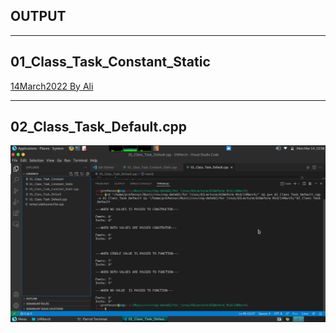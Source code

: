 
 ## OUTPUT
***

## 01_Class_Task_Constant_Static

[14March2022 By Ali](https://github.com/codewithprofessor/Change_date_02/blob/master/09Readme_Data/Readme_Image_Study/01_Class_Task_Constant_Static.png)
***
## 02_Class_Task_Default.cpp
![14March2022 By Ali](https://github.com/codewithprofessor/Change_date_02/blob/master/09Readme_Data/Readme_Image_Study/02_Class_Task_Default.png)
